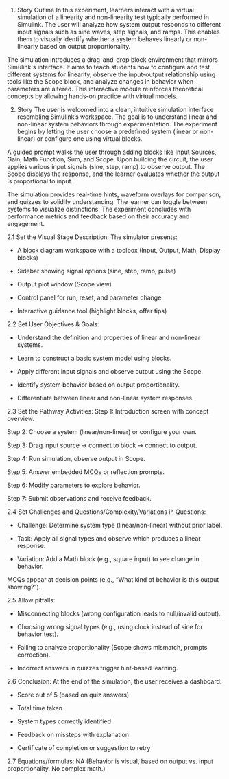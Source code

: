 1. Story Outline
In this experiment, learners interact with a virtual simulation of a linearity and non-linearity test typically performed in Simulink. The user will analyze how system output responds to different input signals such as sine waves, step signals, and ramps. This enables them to visually identify whether a system behaves linearly or non-linearly based on output proportionality.

The simulation introduces a drag-and-drop block environment that mirrors Simulink's interface. It aims to teach students how to configure and test different systems for linearity, observe the input-output relationship using tools like the Scope block, and analyze changes in behavior when parameters are altered. This interactive module reinforces theoretical concepts by allowing hands-on practice with virtual models.

2. Story
The user is welcomed into a clean, intuitive simulation interface resembling Simulink’s workspace. The goal is to understand linear and non-linear system behaviors through experimentation. The experiment begins by letting the user choose a predefined system (linear or non-linear) or configure one using virtual blocks.

A guided prompt walks the user through adding blocks like Input Sources, Gain, Math Function, Sum, and Scope. Upon building the circuit, the user applies various input signals (sine, step, ramp) to observe output. The Scope displays the response, and the learner evaluates whether the output is proportional to input.

The simulation provides real-time hints, waveform overlays for comparison, and quizzes to solidify understanding. The learner can toggle between systems to visualize distinctions. The experiment concludes with performance metrics and feedback based on their accuracy and engagement.

2.1 Set the Visual Stage Description:
The simulator presents:
* A block diagram workspace with a toolbox (Input, Output, Math, Display blocks)

* Sidebar showing signal options (sine, step, ramp, pulse)

* Output plot window (Scope view)

* Control panel for run, reset, and parameter change

* Interactive guidance tool (highlight blocks, offer tips)

2.2 Set User Objectives & Goals:
* Understand the definition and properties of linear and non-linear systems.

* Learn to construct a basic system model using blocks.

* Apply different input signals and observe output using the Scope.

* Identify system behavior based on output proportionality.

* Differentiate between linear and non-linear system responses.

2.3 Set the Pathway Activities:
Step 1: Introduction screen with concept overview.

Step 2: Choose a system (linear/non-linear) or configure your own.

Step 3: Drag input source → connect to block → connect to output.

Step 4: Run simulation, observe output in Scope.

Step 5: Answer embedded MCQs or reflection prompts.

Step 6: Modify parameters to explore behavior.

Step 7: Submit observations and receive feedback.

2.4 Set Challenges and Questions/Complexity/Variations in Questions:
* Challenge: Determine system type (linear/non-linear) without prior label.

* Task: Apply all signal types and observe which produces a linear response.

* Variation: Add a Math block (e.g., square input) to see change in behavior.

MCQs appear at decision points (e.g., “What kind of behavior is this output showing?”).

2.5 Allow pitfalls:
* Misconnecting blocks (wrong configuration leads to null/invalid output).

* Choosing wrong signal types (e.g., using clock instead of sine for behavior test).

* Failing to analyze proportionality (Scope shows mismatch, prompts correction).

* Incorrect answers in quizzes trigger hint-based learning.

2.6 Conclusion:
At the end of the simulation, the user receives a dashboard:

* Score out of 5 (based on quiz answers)

* Total time taken

* System types correctly identified

* Feedback on missteps with explanation

* Certificate of completion or suggestion to retry

2.7 Equations/formulas: NA
(Behavior is visual, based on output vs. input proportionality. No complex math.)

